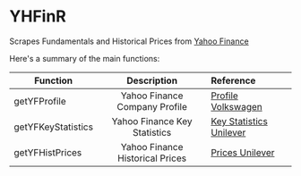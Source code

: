 # YHFinR

Scrapes Fundamentals and Historical Prices from [Yahoo Finance](https://finance.yahoo.com/)

Here's a summary of the main functions:

| Function   |      Description      |  Reference |
|----------  |:---------------------:|:-----------|
| getYFProfile |  Yahoo Finance Company Profile | [Profile Volkswagen](https://finance.yahoo.com/quote/VOW3.DE/profile?p=VOW3.DE) |
| getYFKeyStatistics |  Yahoo Finance Key Statistics | [Key Statistics Unilever](https://finance.yahoo.com/quote/UNA.AS/key-statistics?p=UNA.AS) |
| getYFHistPrices |  Yahoo Finance Historical Prices | [Prices Unilever](https://finance.yahoo.com/quote/UNA.AS/history?p=UNA.AS) |


